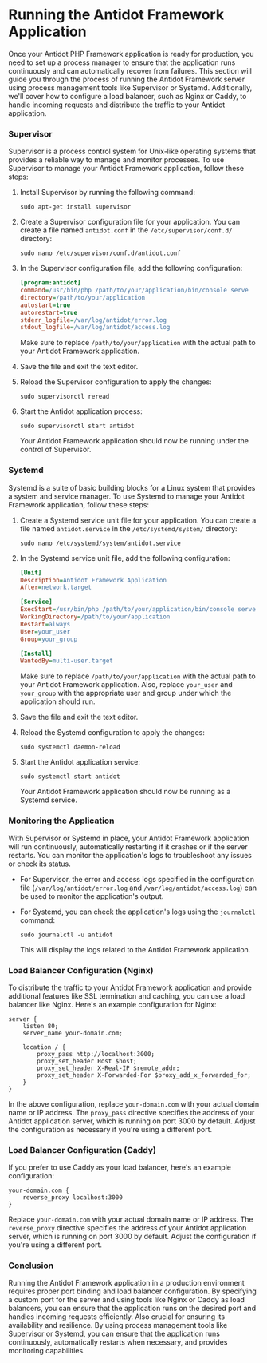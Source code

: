 # Running the Antidot Framework Application

Once your Antidot PHP Framework application is ready for production, you need to set up a process manager 
to ensure that the application runs continuously and can automatically recover from failures. This section 
will guide you through the process of running the Antidot Framework server using process management tools 
like Supervisor or Systemd. Additionally, we'll cover how to configure a load balancer, such as Nginx or 
Caddy, to handle incoming requests and distribute the traffic to your Antidot application.

### Supervisor

Supervisor is a process control system for Unix-like operating systems that provides a reliable way 
to manage and monitor processes. To use Supervisor to manage your Antidot Framework application,
follow these steps:

1. Install Supervisor by running the following command:

   ```shell
   sudo apt-get install supervisor
   ```

2. Create a Supervisor configuration file for your application. You can create a file named `antidot.conf`
in the `/etc/supervisor/conf.d/` directory:

   ```shell
   sudo nano /etc/supervisor/conf.d/antidot.conf
   ```

3. In the Supervisor configuration file, add the following configuration:

   ```ini
   [program:antidot]
   command=/usr/bin/php /path/to/your/application/bin/console serve
   directory=/path/to/your/application
   autostart=true
   autorestart=true
   stderr_logfile=/var/log/antidot/error.log
   stdout_logfile=/var/log/antidot/access.log
   ```

   Make sure to replace `/path/to/your/application` with the actual path to your Antidot Framework application.

4. Save the file and exit the text editor.

5. Reload the Supervisor configuration to apply the changes:

   ```shell
   sudo supervisorctl reread
   ```

6. Start the Antidot application process:

   ```shell
   sudo supervisorctl start antidot
   ```

   Your Antidot Framework application should now be running under the control of Supervisor.

### Systemd

Systemd is a suite of basic building blocks for a Linux system that provides a system and service manager. 
To use Systemd to manage your Antidot Framework application, follow these steps:

1. Create a Systemd service unit file for your application. You can create a file named `antidot.service`
in the `/etc/systemd/system/` directory:

   ```shell
   sudo nano /etc/systemd/system/antidot.service
   ```

2. In the Systemd service unit file, add the following configuration:

   ```ini
   [Unit]
   Description=Antidot Framework Application
   After=network.target

   [Service]
   ExecStart=/usr/bin/php /path/to/your/application/bin/console serve
   WorkingDirectory=/path/to/your/application
   Restart=always
   User=your_user
   Group=your_group

   [Install]
   WantedBy=multi-user.target
   ```

   Make sure to replace `/path/to/your/application` with the actual path to your Antidot Framework 
application. Also, replace `your_user` and `your_group` with the appropriate user and group under 
which the application should run.

3. Save the file and exit the text editor.

4. Reload the Systemd configuration to apply the changes:

   ```shell
   sudo systemctl daemon-reload
   ```

5. Start the Antidot application service:

   ```shell
   sudo systemctl start antidot
   ```

   Your Antidot Framework application should now be running as a Systemd service.

### Monitoring the Application

With Supervisor or Systemd in place, your Antidot Framework application will run continuously, 
automatically restarting if it crashes or if the server restarts. You can monitor the application's 
logs to troubleshoot any issues or check its status.

- For Supervisor, the error and access logs specified in the configuration file 
(`/var/log/antidot/error.log` and `/var/log/antidot/access.log`) can be used to monitor 
the application's output.

- For Systemd, you can check the application's logs using the `journalctl` command:

  ```shell
  sudo journalctl -u antidot
  ```

  This will display the logs related to the Antidot Framework application.


### Load Balancer Configuration (Nginx)

To distribute the traffic to your Antidot Framework application and provide additional features like
SSL termination and caching, you can use a load balancer like Nginx. Here's an example configuration 
for Nginx:

```nginx
server {
    listen 80;
    server_name your-domain.com;

    location / {
        proxy_pass http://localhost:3000;
        proxy_set_header Host $host;
        proxy_set_header X-Real-IP $remote_addr;
        proxy_set_header X-Forwarded-For $proxy_add_x_forwarded_for;
    }
}
```

In the above configuration, replace `your-domain.com` with your actual domain name or IP address. 
The `proxy_pass` directive specifies the address of your Antidot application server, which is running
on port 3000 by default. Adjust the configuration as necessary if you're using a different port.

### Load Balancer Configuration (Caddy)

If you prefer to use Caddy as your load balancer, here's an example configuration:

```
your-domain.com {
    reverse_proxy localhost:3000
}
```

Replace `your-domain.com` with your actual domain name or IP address. The `reverse_proxy` directive
specifies the address of your Antidot application server, which is running on port 3000 by default.
Adjust the configuration if you're using a different port.

### Conclusion

Running the Antidot Framework application in a production environment requires proper port binding and
load balancer configuration. By specifying a custom port for the server and using tools like Nginx or 
Caddy as load balancers, you can ensure that the application runs on the desired port and handles
incoming requests efficiently. Also crucial for ensuring its availability and resilience. By using process
management tools like Supervisor or Systemd, you can ensure that the application runs continuously,
automatically restarts when necessary, and provides monitoring capabilities.

